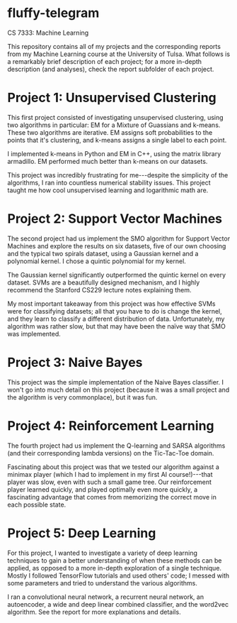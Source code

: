 # fluffy-telegram
CS 7333: Machine Learning

This repository contains all of my projects and the corresponding reports from
my Machine Learning course at the University of Tulsa. What follows is a
remarkably brief description of each project; for a more in-depth description
(and analyses), check the report subfolder of each project.

# Project 1: Unsupervised Clustering
This first project consisted of investigating unsupervised clustering, using two
algorithms in particular: EM for a Mixture of Guassians and k-means. These
two algorithms are iterative. EM assigns soft probabilities to the points that
it's clustering, and k-means assigns a single label to each point.

I implemented k-means in Python and EM in C++, using the matrix library
armadillo. EM performed much better than k-means on our datasets.

This project was incredibly frustrating for me---despite the simplicity of the
algorithms, I ran into countless numerical stability issues. This project
taught me how cool unsupervised learning and logarithmic math are.

# Project 2: Support Vector Machines
The second project had us implement the SMO algorithm for Support Vector
Machines and explore the results on six datasets, five of our own choosing
and the typical two spirals dataset, using a Gaussian kernel and a polynomial
kernel. I chose a quintic polynomial for my kernel.

The Gaussian kernel significantly outperformed the quintic kernel on every
dataset. SVMs are a beautifully designed mechanism, and I highly recommend
the Stanford CS229 lecture notes explaining them.

My most important takeaway from this project was how effective SVMs were for
classifying datasets; all that you have to do is change the kernel, and they
learn to classify a different distribution of data. Unfortunately, my algorithm
was rather slow, but that may have been the naïve way that SMO was implemented.

# Project 3: Naive Bayes
This project was the simple implementation of the Naive Bayes classifier. I
won't go into much detail on this project (because it was a small project and
the algorithm is very commonplace), but it was fun.

# Project 4: Reinforcement Learning
The fourth project had us implement the Q-learning and SARSA algorithms (and
their corresponding lambda versions) on the Tic-Tac-Toe domain.

Fascinating about this project was that we tested our algorithm against a
minimax player (which I had to implement in my first AI course!)---that player
was slow, even with such a small game tree. Our reinforcement player learned
quickly, and played optimally even more quickly, a fascinating advantage
that comes from memorizing the correct move in each possible state.

# Project 5: Deep Learning
For this project, I wanted to investigate a variety of deep learning techniques
to gain a better understanding of when these methods can be applied, as opposed
to a more in-depth exploration of a single technique. Mostly I followed
TensorFlow tutorials and used others' code; I messed with some parameters and
tried to understand the various algorithms.

I ran a convolutional neural network, a recurrent neural network, an
autoencoder, a wide and deep linear combined classifier, and the word2vec
algorithm. See the report for more explanations and details.
